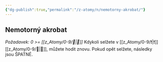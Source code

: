 ```yaml
---
{"dg-publish":true,"permalink":"/z-atomy/n/nemotorny-akrobat/"}
---
```


## Nemotorný akrobat
*Požadavek: 0 >= [[z_Atomy/0-9/🎯\|🎯]]*
Kdykoli selžete v [[z_Atomy/0-9/❗\|❗]][[z_Atomy/0-9/🎯\|🎯]], můžete hodit znovu. Pokud opět selžete, následky jsou ŠPATNÉ.